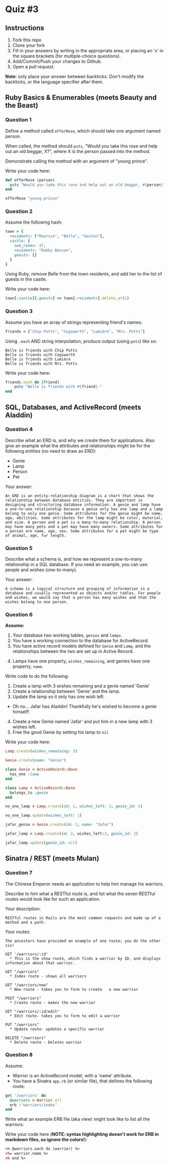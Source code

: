 # Quiz #3

## Instructions

1. Fork this repo
2. Clone your fork
3. Fill in your answers by writing in the appropriate area, or placing an 'x' in
the square brackets (for multiple-choice questions).
4. Add/Commit/Push your changes to Github.
5. Open a pull request.

**Note**: only place your answer between backticks. Don't modify the backticks,
or the language specifier after them.

## Ruby Basics & Enumerables (meets Beauty and the Beast)


### Question 1

Define a method called `offerRose`, which should take one argument named person.

When called, the method should `puts`, "Would you take this rose and help out
an old beggar, X?", where X is the person passed into the method.

Demonstrate calling the method with an argument of "young prince".

Write your code here:
```ruby
def offerRose (person)
  puts "Would you take this rose and help out an old beggar, #{person}?"
end

offerRose "young prince"
```

### Question 2

Assume the following hash:

```ruby
town = {
  residents: ["Maurice", "Belle", "Gaston"],
  castle: {
    num_rooms: 47,
    residents: "Robby Benson",
    guests: []
  }
}
```

Using Ruby, remove Belle from the town residents, and
add her to the list of guests in the castle.

Write your code here:
```ruby
town[:castle][:guests] << town[:residents].delete_at(1)
```

### Question 3

Assume you have an array of strings representing friend's names:

```ruby
friends = ["Chip Potts", "Cogsworth", "Lumière", "Mrs. Potts"]
```

Using `.each` AND string interpolation, produce output (using `puts`) like so:

```
Belle is friends with Chip Potts
Belle is friends with Cogsworth
Belle is friends with Lumière
Belle is friends with Mrs. Potts
```

Write your code here:
```ruby
friends.each do |friend|
    puts "Belle is friends with #{friend}."
end
```

## SQL, Databases, and ActiveRecord (meets Aladdin)

### Question 4

Describe what an ERD is, and why we create them for applications. Also give an
example what the attributes and relationships might be for the following
entities (no need to draw an ERD):
<!-- Maybe clarify whether they're meant to give relationships between all four entities or... -->
* Genie
* Lamp
* Person
* Pet

Your answer:
```
An ERD is an entity-relationship diagram is a chart that shows the relationship between database entities. They are important in designing and structuring database information. A genie and lamp have a one-to-one relationship because a genie only has one lamp and a lamp belong to only one genie. Some attributes for the genie might be name, age, abilities. Some attributes for the lamp might be color, material, and size. A person and a pet is a many-to-many relationship. A person may have many pets and a pet may have many owners. Some attributes for a person are name, age, sex. Some attributes for a pet might be type of animal, age, fur length.
```

### Question 5

Describe what a schema is, and how we represent a one-to-many relationship in a
SQL database. If you need an example, you can use: people and wishes
(one-to-many).

Your answer:
```
A schema is a logical structure and grouping of information in a database and usually represented as objects and/or tables. For people and wishes, we would say that a person has many wishes and that the wishes belong to one person.
```

### Question 6

**Assume:**
1. Your database two working tables, `genies` and `lamps`.
2. You have a working connection to the database for ActiveRecord.
3. You have active record models defined for `Genie` and `Lamp`, and the
relationships between the two are set up in Active Record.
<!-- Do we want to specifiy what kind of relationship they have, in case some students aren't familiar with the mythology...? -->
4. Lamps have one property, `wishes_remaining`, and genies have one property, `name`.

Write code to do the following:

1. Create a lamp with 3 wishes remaining and a genie named 'Genie'
2. Create a relationship between 'Genie' and the lamp.
3. Update the lamp so it only has one wish left.
  * Oh no... Jafar has Aladdin! Thankfully he's wished to become a genie himself!
4. Create a new Genie named 'Jafar' and put him in a new lamp with 3 wishes left.
5. Free the good Genie by setting his lamp to `nil`


Write your code here:
```ruby
Lamp.create(wishes_remaining: 3)

Genie.create(name: "Genie")

class Genie < ActiveRecord::Base
  has_one :lamp
end

class Lamp < ActiveRecord::Base
  belongs_to :genie
end

no_one_lamp = Lamp.create(id: 1, wishes_left: 3, genie_id: 1)

no_one_lamp.update(wishes_left: 1)

jafar_genie = Genie.create(id: 2, name: "Jafar")

jafar_lamp = Lamp.create(id: 2, wishes_left:3, genie_id: 2)

jafar_lamp.update(genie_id: nil)
```

## Sinatra / REST (meets Mulan)

### Question 7

The Chinese Emperor needs an application to help him manage his warriors.
<!-- LOLZ. YES. -->

Describe to him what a RESTful route is, and list what the seven RESTful routes
would look like for such an application.

Your description:
```
RESTful routes in Rails are the most common requests and made up of a method and a path.
```
Your routes:
```
The ancestors have provided an example of one route; you do the other six!

GET '/warriors/:id'
  * This is the show route, which finds a warrior by ID, and displays information about that warrior.

GET "/warriors"
  * Index route - shows all warriors

GET "/warriors/new"
  * New route - takes you to form to create   a new warrior

POST "/warriors"
  * Create route - makes the new warrior

GET "/warriors/:id/edit"
  * Edit route- takes you to form to edit a warrior

PUT "/warriors"
  * Update route- updates a specific warrior

DELETE "/warriors"
  * Delete route - Deletes warrior
```

### Question 8

Assume:
* Warrior is an ActiveRecord model, with a 'name' attribute.
* You have a Sinatra `app.rb` (or similar file), that defines the following
route:

```ruby
get '/warriors' do
  @warriors = Warrior.all
  erb :"warriors/index"
end
```

Write what an example ERB file (aka view) might look like to list all the warriors:

Write your code here (**NOTE: syntax highlighting doesn't work for ERB in markdown files, so ignore the colors!**):
```html
<% @warriors.each do |warrior| %>
<%= warrior.name %>
<% end %>
```
